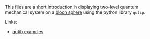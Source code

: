 This files are a short introduction in displaying two-level quantum mechanical system on a [bloch sphere](https://en.wikipedia.org/wiki/Bloch_sphere) using the python library ```qutip```.

Links:
- [qutib examples](http://qutip.org/docs/3.1.0/guide/guide-bloch.html)
